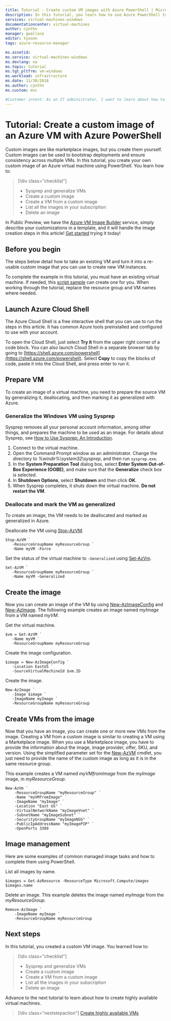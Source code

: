 ```yaml
---
title: Tutorial - Create custom VM images with Azure PowerShell | Microsoft Docs
description: In this tutorial, you learn how to use Azure PowerShell to create a custom virtual machine image in Azure
services: virtual-machines-windows
documentationcenter: virtual-machines
author: cynthn
manager: gwallace
editor: tysonn
tags: azure-resource-manager

ms.assetid: 
ms.service: virtual-machines-windows
ms.devlang: na
ms.topic: tutorial
ms.tgt_pltfrm: vm-windows
ms.workload: infrastructure
ms.date: 11/30/2018
ms.author: cynthn
ms.custom: mvc

#Customer intent: As an IT administrator, I want to learn about how to create custom VM images to minimize the number of post-deployment configuration tasks.
---
```


# Tutorial: Create a custom image of an Azure VM with Azure PowerShell

Custom images are like marketplace images, but you create them yourself. Custom images can be used to bootstrap deployments and ensure consistency across multiple VMs. In this tutorial, you create your own custom image of an Azure virtual machine using PowerShell. You learn how to:

> [!div class="checklist"]
> * Sysprep and generalize VMs
> * Create a custom image
> * Create a VM from a custom image
> * List all the images in your subscription
> * Delete an image

In Public Preview, we have the [Azure VM Image Builder](https://docs.microsoft.com/en-us/azure/virtual-machines/windows/image-builder-overview) service, simply describe your customizations in a template, and it will handle the image creation steps in this article! [Get started](https://docs.microsoft.com/en-us/azure/virtual-machines/windows/image-builder) trying it today!

## Before you begin

The steps below detail how to take an existing VM and turn it into a re-usable custom image that you can use to create new VM instances.

To complete the example in this tutorial, you must have an existing virtual machine. If needed, this [script sample](../scripts/virtual-machines-windows-powershell-sample-create-vm.md) can create one for you. When working through the tutorial, replace the resource group and VM names where needed.

## Launch Azure Cloud Shell

The Azure Cloud Shell is a free interactive shell that you can use to run the steps in this article. It has common Azure tools preinstalled and configured to use with your account. 

To open the Cloud Shell, just select **Try it** from the upper right corner of a code block. You can also launch Cloud Shell in a separate browser tab by going to [https://shell.azure.com/powershell](https://shell.azure.com/powershell). Select **Copy** to copy the blocks of code, paste it into the Cloud Shell, and press enter to run it.

## Prepare VM

To create an image of a virtual machine, you need to prepare the source VM by generalizing it, deallocating, and then marking it as generalized with Azure.

### Generalize the Windows VM using Sysprep

Sysprep removes all your personal account information, among other things, and prepares the machine to be used as an image. For details about Sysprep, see [How to Use Sysprep: An Introduction](https://technet.microsoft.com/library/bb457073.aspx).


1. Connect to the virtual machine.
2. Open the Command Prompt window as an administrator. Change the directory to *%windir%\system32\sysprep*, and then run `sysprep.exe`.
3. In the **System Preparation Tool** dialog box, select **Enter System Out-of-Box Experience (OOBE)**, and make sure that the **Generalize** check box is selected.
4. In **Shutdown Options**, select **Shutdown** and then click **OK**.
5. When Sysprep completes, it shuts down the virtual machine. **Do not restart the VM**.

### Deallocate and mark the VM as generalized

To create an image, the VM needs to be deallocated and marked as generalized in Azure.

Deallocate the VM using [Stop-AzVM](https://docs.microsoft.com/powershell/module/az.compute/stop-azvm).

```azurepowershell-interactive
Stop-AzVM `
   -ResourceGroupName myResourceGroup `
   -Name myVM -Force
```

Set the status of the virtual machine to `-Generalized` using [Set-AzVm](https://docs.microsoft.com/powershell/module/az.compute/set-azvm). 
   
```azurepowershell-interactive
Set-AzVM `
   -ResourceGroupName myResourceGroup `
   -Name myVM -Generalized
```


## Create the image

Now you can create an image of the VM by using [New-AzImageConfig](https://docs.microsoft.com/powershell/module/az.compute/new-azimageconfig) and [New-AzImage](https://docs.microsoft.com/powershell/module/az.compute/new-azimage). The following example creates an image named *myImage* from a VM named *myVM*.

Get the virtual machine. 

```azurepowershell-interactive
$vm = Get-AzVM `
   -Name myVM `
   -ResourceGroupName myResourceGroup
```

Create the image configuration.

```azurepowershell-interactive
$image = New-AzImageConfig `
   -Location EastUS `
   -SourceVirtualMachineId $vm.ID 
```

Create the image.

```azurepowershell-interactive
New-AzImage `
   -Image $image `
   -ImageName myImage `
   -ResourceGroupName myResourceGroup
```	

 
## Create VMs from the image

Now that you have an image, you can create one or more new VMs from the image. Creating a VM from a custom image is similar to creating a VM using a Marketplace image. When you use a Marketplace image, you have to provide the information about the image, image provider, offer, SKU, and version. Using the simplified parameter set for the [New-AzVM](https://docs.microsoft.com/powershell/module/az.compute/new-azvm) cmdlet, you just need to provide the name of the custom image as long as it is in the same resource group. 

This example creates a VM named *myVMfromImage* from the *myImage* image, in *myResourceGroup*.


```azurepowershell-interactive
New-AzVm `
    -ResourceGroupName "myResourceGroup" `
    -Name "myVMfromImage" `
	-ImageName "myImage" `
    -Location "East US" `
    -VirtualNetworkName "myImageVnet" `
    -SubnetName "myImageSubnet" `
    -SecurityGroupName "myImageNSG" `
    -PublicIpAddressName "myImagePIP" `
    -OpenPorts 3389
```

## Image management 

Here are some examples of common managed image tasks and how to complete them using PowerShell.

List all images by name.

```azurepowershell-interactive
$images = Get-AzResource -ResourceType Microsoft.Compute/images 
$images.name
```

Delete an image. This example deletes the image named *myImage* from the *myResourceGroup*.

```azurepowershell-interactive
Remove-AzImage `
    -ImageName myImage `
	-ResourceGroupName myResourceGroup
```

## Next steps

In this tutorial, you created a custom VM image. You learned how to:

> [!div class="checklist"]
> * Sysprep and generalize VMs
> * Create a custom image
> * Create a VM from a custom image
> * List all the images in your subscription
> * Delete an image

Advance to the next tutorial to learn about how to create highly available virtual machines.

> [!div class="nextstepaction"]
> [Create highly available VMs](tutorial-availability-sets.md)



